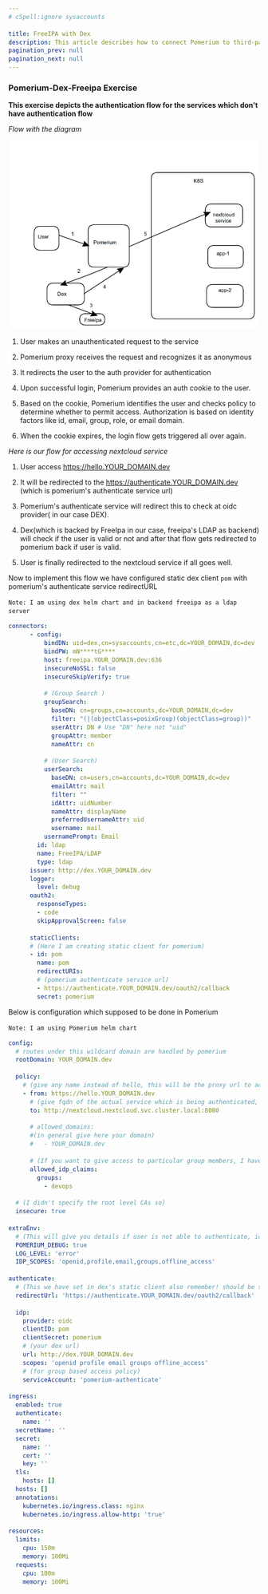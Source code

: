 ```yaml
---
# cSpell:ignore sysaccounts

title: FreeIPA with Dex
description: This article describes how to connect Pomerium to third-party identity providers / single-sign-on services. You will need to generate keys, copy these into your Pomerium settings, and enable the connection.
pagination_prev: null
pagination_next: null
---
```


### Pomerium-Dex-Freeipa Exercise

**This exercise depicts the authentication flow for the services which don't have authentication flow**

_Flow with the diagram_

![alt text](https://github.com/dharmendrakariya/pomerium-dex/blob/main/image.jpg?raw=true)

1. User makes an unauthenticated request to the service

2. Pomerium proxy receives the request and recognizes it as anonymous

3. It redirects the user to the auth provider for authentication

4. Upon successful login, Pomerium provides an auth cookie to the user.

5. Based on the cookie, Pomerium identifies the user and checks policy to determine whether to permit access. Authorization is based on identity factors like id, email, group, role, or email domain.

6. When the cookie expires, the login flow gets triggered all over again.

_Here is our flow for accessing nextcloud service_

1. User access https://hello.YOUR_DOMAIN.dev

2. It will be redirected to the https://authenticate.YOUR_DOMAIN.dev (which is pomerium's authenticate service url)

3. Pomerium's authenticate service will redirect this to check at oidc provider( in our case DEX).

4. Dex(which is backed by FreeIpa in our case, freeipa's LDAP as backend) will check if the user is valid or not and after that flow gets redirected to pomerium back if user is valid.

5. User is finally redirected to the nextcloud service if all goes well.

Now to implement this flow we have configured static dex client `pom` with pomerium's authenticate service redirectURL

`Note: I am using dex helm chart and in backend freeipa as a ldap server`

```yaml
connectors:
      - config:
          bindDN: uid=dex,cn=sysaccounts,cn=etc,dc=YOUR_DOMAIN,dc=dev
          bindPW: mN****tG****
          host: freeipa.YOUR_DOMAIN.dev:636
          insecureNoSSL: false
          insecureSkipVerify: true

          # (Group Search )
          groupSearch:
            baseDN: cn=groups,cn=accounts,dc=YOUR_DOMAIN,dc=dev
            filter: "(|(objectClass=posixGroup)(objectClass=group))"
            userAttr: DN # Use "DN" here not "uid"
            groupAttr: member
            nameAttr: cn

          # (User Search)
          userSearch:
            baseDN: cn=users,cn=accounts,dc=YOUR_DOMAIN,dc=dev
            emailAttr: mail
            filter: ""
            idAttr: uidNumber
            nameAttr: displayName
            preferredUsernameAttr: uid
            username: mail
          usernamePrompt: Email
        id: ldap
        name: FreeIPA/LDAP
        type: ldap
      issuer: http://dex.YOUR_DOMAIN.dev
      logger:
        level: debug
      oauth2:
        responseTypes:
        - code
        skipApprovalScreen: false

      staticClients:
      # (Here I am creating static client for pomerium)
      - id: pom
        name: pom
        redirectURIs:
        # (pomerium authenticate service url)
        - https://authenticate.YOUR_DOMAIN.dev/oauth2/callback
        secret: pomerium

```

Below is configuration which supposed to be done in Pomerium

`Note: I am using Pomerium helm chart`

```yaml
config:
  # routes under this wildcard domain are handled by pomerium
  rootDomain: YOUR_DOMAIN.dev

  policy:
    # (give any name instead of hello, this will be the proxy url to access the particular service)
    - from: https://hello.YOUR_DOMAIN.dev
      # (give fqdn of the actual service which is being authenticated, here I am giving nextcloud service endpoint, which is running in nextcloud namespace)
      to: http://nextcloud.nextcloud.svc.cluster.local:8080

      # allowed_domains:
      #(in general give here your domain)
      #   - YOUR_DOMAIN.dev

      # (If you want to give access to particular group members, I have tested this by creating devops group and members in that group, in freeipa)
      allowed_idp_claims:
        groups:
          - devops

  # (I didn't specify the root level CAs so)
  insecure: true

extraEnv:
  # (This will give you details if user is not able to authenticate, ideally this should be turned off)
  POMERIUM_DEBUG: true
  LOG_LEVEL: 'error'
  IDP_SCOPES: 'openid,profile,email,groups,offline_access'

authenticate:
  # (This we have set in dex's static client also remember! should be same)
  redirectUrl: 'https://authenticate.YOUR_DOMAIN.dev/oauth2/callback'

  idp:
    provider: oidc
    clientID: pom
    clientSecret: pomerium
    # (your dex url)
    url: http://dex.YOUR_DOMAIN.dev
    scopes: 'openid profile email groups offline_access'
    # (for group based access policy)
    serviceAccount: 'pomerium-authenticate'

ingress:
  enabled: true
  authenticate:
    name: ''
  secretName: ''
  secret:
    name: ''
    cert: ''
    key: ''
  tls:
    hosts: []
  hosts: []
  annotations:
    kubernetes.io/ingress.class: nginx
    kubernetes.io/ingress.allow-http: 'true'

resources:
  limits:
    cpu: 150m
    memory: 100Mi
  requests:
    cpu: 100m
    memory: 100Mi
```

